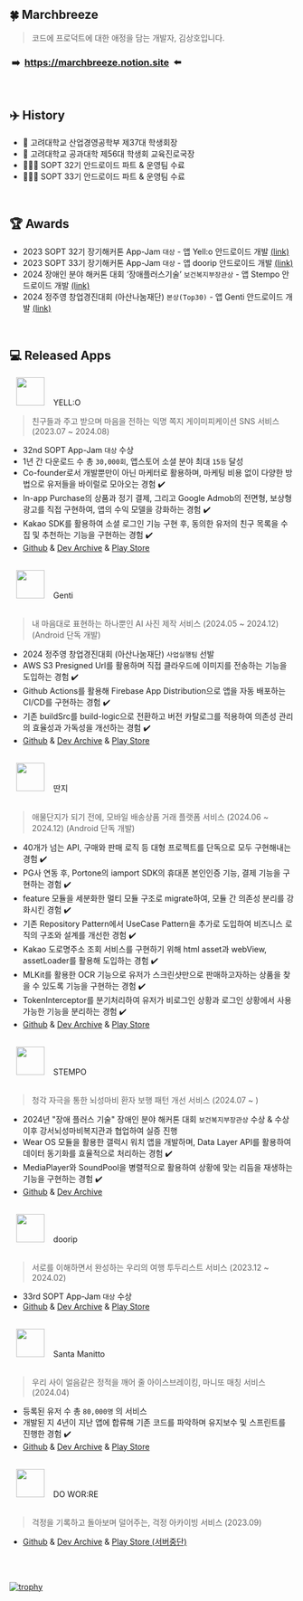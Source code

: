 ## 🍀  Marchbreeze
> 코드에 프로덕트에 대한 애정을 담는 개발자, 김상호입니다.

### &#160;➡️&#160; https://marchbreeze.notion.site &#160;⬅️

<br/>

## ✈️   History
- 🐯 고려대학교 산업경영공학부 제37대 학생회장
- 🐯 고려대학교 공과대학 제56대 학생회 교육진로국장
- 🧑🏻‍💻 SOPT 32기 안드로이드 파트 & 운영팀 수료
- 🧑🏻‍💻 SOPT 33기 안드로이드 파트 & 운영팀 수료

<br/>

## 🏆   Awards

- 2023 SOPT 32기 장기해커톤 App-Jam `대상` - 앱 Yell:o 안드로이드 개발 [(link)](https://youtu.be/AARmrJTKUWM?si=QDWmjc_qhh6E6SlR)
- 2023 SOPT 33기 장기해커톤 App-Jam `대상` - 앱 doorip 안드로이드 개발 [(link)](https://youtu.be/5SPFSSvrHy8?si=1tWZ-6KPaNzS2RgD)
- 2024 장애인 분야 해커톤 대회 ‘장애플러스기술’ `보건복지부장관상` - 앱 Stempo 안드로이드 개발  [(link)](https://www.welfarenews.net/news/articleView.html?idxno=105213)
- 2024 정주영 창업경진대회 (아산나눔재단) `본상(Top30)` - 앱 Genti 안드로이드 개발 [(link)](https://www.besuccess.com/%ec%95%84%ec%82%b0%eb%82%98%eb%88%94%ec%9e%ac%eb%8b%a8-13%ed%9a%8c-%ec%a0%95%ec%a3%bc%ec%98%81-%ec%b0%bd%ec%97%85%ea%b2%bd%ec%a7%84%eb%8c%80%ed%9a%8c-30%ea%b0%9c%ed%8c%80-%ec%84%a0/)

<br/>

## 💻   Released Apps

&#160;&#160;&#160;<img src="https://github.com/user-attachments/assets/092defc7-c976-497f-b9ab-b86c3cb3cb19" width=50 /> &#160;&#160; YELL:O <br/>

> 친구들과 주고 받으며 마음을 전하는 익명 쪽지 게이미피케이션 SNS 서비스 (2023.07 ~ 2024.08)
- 32nd SOPT App-Jam `대상` 수상
- 1년 간 다운로드 수 총 `30,000회`, 앱스토어 소셜 분야 최대 `15등` 달성
- Co-founder로서 개발뿐만이 아닌 마케터로 활용하며, 마케팅 비용 없이 다양한 방법으로 유저들을 바이럴로 모아오는 경험 ✔️
- In-app Purchase의 상품과 정기 결제, 그리고 Google Admob의 전면형, 보상형 광고를 직접 구현하여, 앱의 수익 모델을 강화하는 경험 ✔️
- Kakao SDK를 활용하여 소셜 로그인 기능 구현 후, 동의한 유저의 친구 목록을 수집 및 추천하는 기능을 구현하는 경험 ✔️
- [Github](https://github.com/team-yello/YELLO-Android) & [Dev Archive](https://marchbreeze.notion.site/YELL-O-a47c980d99de434e856e92670f1782e1?pvs=4) & [Play Store](https://play.google.com/store/apps/details?id=com.el.yello&hl=KR)


<br>
&#160;&#160;&#160;<img src="https://github.com/user-attachments/assets/736da81c-36d0-4f0e-abc6-bbc14932dd6c" width=50 /> &#160;&#160; Genti <br/>
<br>

> 내 마음대로 표현하는 하나뿐인 AI 사진 제작 서비스 (2024.05 ~ 2024.12) (Android 단독 개발)
- 2024 정주영 창업경진대회 (아산나눔재단) `사업실행팀` 선발
- AWS S3 Presigned Url를 활용하며 직접 클라우드에 이미지를 전송하는 기능을 도입하는 경험 ✔️
- Github Actions를 활용해 Firebase App Distribution으로 앱을 자동 배포하는 CI/CD를 구현하는 경험 ✔️
- 기존 buildSrc를 build-logic으로 전환하고 버전 카탈로그를 적용하여 의존성 관리의 효율성과 가독성을 개선하는 경험 ✔️
- [Github](https://github.com/Genti2024/Genti-Android) & [Dev Archive](https://marchbreeze.notion.site/Genti-736132793a064cf18c283c3127cf0bdb?pvs=4) & [Play Store](https://play.google.com/store/apps/details?id=kr.genti.android)


<br>
&#160;&#160;&#160;<img src="https://github.com/user-attachments/assets/e34c705d-40b7-4ea6-bc3a-f2a5283aa295" width=50 /> &#160;&#160; 딴지 <br/>
<br>

> 애물단지가 되기 전에, 모바일 배송상품 거래 플랫폼 서비스 (2024.06 ~ 2024.12) (Android 단독 개발)
- 40개가 넘는 API, 구매와 판매 로직 등 대형 프로젝트를 단독으로 모두 구현해내는 경험 ✔️
- PG사 연동 후, Portone의 iamport SDK의 휴대폰 본인인증 기능, 결제 기능을 구현하는 경험 ✔️
- feature 모듈을 세분화한 멀티 모듈 구조로 migrate하여, 모듈 간 의존성 분리를 강화시킨 경험 ✔️
- 기존 Repository Pattern에서 UseCase Pattern을 추가로 도입하여 비즈니스 로직의 구조와 설계를 개선한 경험 ✔️
- Kakao 도로명주소 조회 서비스를 구현하기 위해 html asset과 webView, assetLoader를 활용해 도입하는 경험 ✔️
- MLKit를 활용한 OCR 기능으로 유저가 스크린샷만으로 판매하고자하는 상품을 찾을 수 있도록 기능을 구현하는 경험 ✔️
- TokenInterceptor를 분기처리하여 유저가 비로그인 상황과 로그인 상황에서 사용 가능한 기능을 분리하는 경험 ✔️
- [Github](https://github.com/Orange-Co/DDANZI_Android) & [Dev Archive](https://marchbreeze.notion.site/DDANZI-c2a9f3bde2ef47baa33325346eb2a358?pvs=4) & [Play Store](https://play.google.com/store/apps/details?id=co.orange.ddanzi)


<br>
&#160;&#160;&#160;<img src="https://github.com/user-attachments/assets/a3f0ecfb-79ee-48dd-9025-6d53a68ec2ad" width=50 /> &#160;&#160;  STEMPO <br/>
<br>

> 청각 자극을 통한 뇌성마비 환자 보행 패턴 개선 서비스 (2024.07 ~ )
- 2024년 "장애 플러스 기술" 장애인 분야 해커톤 대회 `보건복지부장관상` 수상 & 수상 이후 강서뇌성마비복지관과 협업하여 실증 진행
- Wear OS 모듈을 활용한 갤럭시 워치 앱을 개발하며, Data Layer API를 활용하여 데이터 동기화를 효율적으로 처리하는 경험 ✔️
- MediaPlayer와 SoundPool을 병렬적으로 활용하여 상황에 맞는 리듬을 재생하는 기능을 구현하는 경험 ✔️
- [Github](https://github.com/KKKK-Stempo/stempo-android) & [Dev Archive](https://marchbreeze.notion.site/Stempo-2f11f557a6dd4deaa53a31b2ef99a153?pvs=4)


<br>
&#160;&#160;&#160;<img src="https://github.com/user-attachments/assets/cd8ac3d5-11e4-4882-8b16-41871ada65ea" width=50 /> &#160;&#160;  doorip <br/>
<br>

> 서로를 이해하면서 완성하는 우리의 여행 투두리스트 서비스 (2023.12 ~ 2024.02)
- 33rd SOPT App-Jam `대상` 수상
- [Github](https://github.com/Team-Going/Going-Android) & [Dev Archive](https://marchbreeze.notion.site/doorip-596b893db1f64776b8a83e58e01431a5?pvs=4) & [Play Store](https://play.google.com/store/apps/details?id=com.going.doorip)

  
<br>
&#160;&#160;&#160;<img src="https://github.com/user-attachments/assets/409908f2-5f46-471c-aeb2-7ba0c4eca625" width=50 /> &#160;&#160;  Santa Manitto <br/>
<br>

> 우리 사이 얼음같은 정적을 깨어 줄 아이스브레이킹, 마니또 매칭 서비스 (2024.04)
- 등록된 유저 수 총 `80,000명` 의 서비스
- 개발된 지 4년이 지난 앱에 합류해 기존 코드를 파악하며 유지보수 및 스프린트를 진행한 경험 ✔️
- [Github](https://github.com/manito-project/manitto-android) & [Dev Archive](https://marchbreeze.notion.site/Santa-Manitto-f1d83d8a3b804bd58f355449b223b0de?pvs=4) & [Play Store](https://play.google.com/store/apps/details?id=org.sopt.santamanitto)

<br>
&#160;&#160;&#160;<img src="https://github.com/user-attachments/assets/d8afa6f3-dce0-4e05-964c-3daba4f68793" width=50 /> &#160;&#160; DO WOR:RE <br/>
<br>

> 걱정을 기록하고 돌아보며 덜어주는, 걱정 아카이빙 서비스 (2023.09)
- [Github](https://github.com/DO-SOPT-SOPKATHON/Team1-Android) & [Dev Archive](https://marchbreeze.notion.site/SOPT-33-ab462fbfd1bc4ed98d8857859b1d667e?pvs=4) & [Play Store (서버중단)](https://play.google.com/store/apps/details?id=org.sopt.doSopkathon)

<br>

<br>

[![trophy](https://github-profile-trophy.vercel.app/?username=Marchbreeze&theme=onedark&title=-Stars,-Experience)](https://github.com/ryo-ma/github-profile-trophy)

</br>

